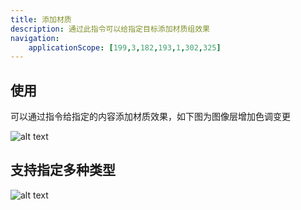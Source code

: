 ```yaml
---
title: 添加材质
description: 通过此指令可以给指定目标添加材质组效果
navigation:
    applicationScope: [199,3,182,193,1,302,325]
---
```


## 使用

可以通过指令给指定的内容添加材质效果，如下图为图像层增加色调变更

![alt text](https://cdn.gcw.wiki/gcw/image/zh_hans/commands/effect/addmaterial/image.png)

## 支持指定多种类型

![alt text](https://cdn.gcw.wiki/gcw/image/zh_hans/commands/effect/addmaterial/image-1.png)
